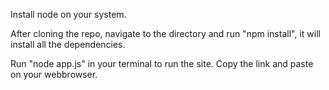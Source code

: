 Install node on your system.

After cloning the repo, navigate to the directory and run "npm install", it will install all the dependencies.

Run "node app.js" in your terminal to run the site. Copy the link and paste on your webbrowser.
